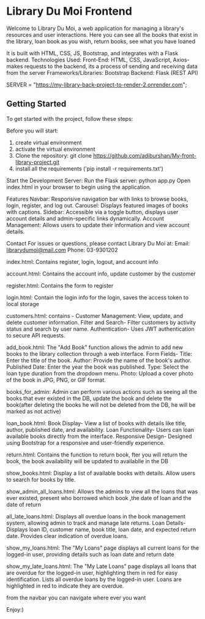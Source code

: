 # Library Du Moi Frontend

Welcome to Library Du Moi, a web application for managing a library's resources and user interactions.
Here you can see all the books that exist in the library, loan book as you wish, return books, see what you have loaned

It is built with HTML, CSS, JS, Bootstrap, and integrates with a Flask backend.
Technologies Used:
Front-End: HTML, CSS, JavaScript, Axios-makes requests to the backend, its a process of sending and receiving data from the server
Frameworks/Libraries: Bootstrap
Backend: Flask (REST API)

SERVER = "https://my-library-back-project-to-render-2.onrender.com";

## Getting Started
To get started with the project, follow these steps:

Before you will start:
1. create virtual environment 
2. activate the virtual environment
3. Clone the repository:
   git clone https://github.com/adiburshan/My-front-library-project.git
4. install all the requirements ('pip install -r requirements.txt')


Start the Development Server:
Run the Flask server: python app.py
Open index.html in your browser to begin using the application.



Features
Navbar: Responsive navigation bar with links to browse books, login, register, and log out.
Carousel: Displays featured images of books with captions.
Sidebar: Accessible via a toggle button, displays user account details and admin-specific links dynamically.
Account Management: Allows users to update their information and view account details.


Contact
For issues or questions, please contact Library Du Moi at:
Email: librarydumoi@mail.com
Phone: 03-9301202

index.html:
Contains register, login, logout, and account info

account.html:
Contains the account info, update customer by the customer

register.html:
Contains the form to register 

login.html:
Contain the login info for the login, saves the access token to local storage

customers.html:
contains - Customer Management: View, update, and delete customer information.
Filter and Search- Filter customers by activity status and search by user name.
Authentication- Uses JWT authentication to secure API requests.

add_book.html:
The "Add Book" function allows the admin to add new books to the library collection through a web interface.
Form Fields-
Title: Enter the title of the book.
Author: Provide the name of the book's author.
Published Date: Enter the year the book was published.
Type: Select the loan type duration from the dropdown menu.
Photo: Upload a cover photo of the book in JPG, PNG, or GIF format.

books_for_admin:
Admin can perform various actions such as seeing all the books that ever existed in the DB, update the book and delete the book(after deleting the books he will not be deleted from the DB, he will be marked as not active)

loan_book.html:
Book Display- View a list of books with details like title, author, published date, and availability.
Loan Functionality- Users can loan available books directly from the interface.
Responsive Design- Designed using Bootstrap for a responsive and user-friendly experience.

return.html:
Contains the function to return book, fter you will return the book, the book availability will be updated to availablle in the DB

show_books.html:
Display a list of available books with details.
Allow users to search for books by title.

show_admin_all_loans.html:
Allows the admins to view all the loans that was ever existed, present who borrowed which book ,the date of loan and the date of return

all_late_loans.html:
Displays all overdue loans in the book management system, allowing admin to track and manage late returns.
Loan Details- Displays loan ID, customer name, book title, loan date, and expected return date.
Provides clear indication of overdue loans.

show_my_loans.html:
The "My Loans" page displays all current loans for the logged-in user, providing details such as loan date and return date

show_my_late_loans.html:
The "My Late Loans" page displays all loans that are overdue for the logged-in user, highlighting them in red for easy identification.
Lists all overdue loans by the logged-in user.
Loans are highlighted in red to indicate they are overdue.

from the navbar you can navigate where ever you want


Enjoy:)





